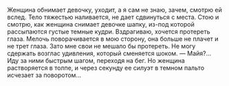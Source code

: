 <!--2025-05-09 22:55:47-->
Женщина обнимает девочку, уходит, а я сам не знаю, зачем, смотрю ей вслед. Тело тяжестью наливается, не дает сдвинуться с места. Стою и смотрю, как женщина снимает девочке шапку, из-под которой рассыпаются густые темные кудри.
    Вздрагиваю, хочется протереть глаза. Мелочь поворачивается в мою сторону, она больше не плачет и не трет глаза. Зато мне свои не мешало бы протереть.
    Не могу сдержать возглас удивления, который сменяется шоком.
    — Майя?...
    Иду за ними быстрым шагом, переходя на бег. Но женщина растворяется в толпе, и через секунду ее силуэт в темном пальто исчезает за поворотом...